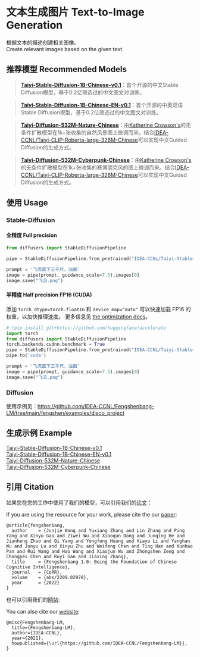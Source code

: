 # 文本生成图片 Text-to-Image Generation

根据文本的描述创建相关图像。  
Create relevant images based on the given text.

## 推荐模型 Recommended Models

> [**Taiyi-Stable-Diffusion-1B-Chinese-v0.1**](https://huggingface.co/IDEA-CCNL/Taiyi-Stable-Diffusion-1B-Chinese-v0.1)：首个开源的中文Stable Diffusion模型，基于0.2亿筛选过的中文图文对训练。

> [**Taiyi-Stable-Diffusion-1B-Chinese-EN-v0.1**](https://huggingface.co/IDEA-CCNL/Taiyi-Stable-Diffusion-1B-Chinese-EN-v0.1)：首个开源的中英双语Stable Diffusion模型，基于0.2亿筛选过的中文图文对训练。

> [**Taiyi-Diffusion-532M-Nature-Chinese**](https://huggingface.co/IDEA-CCNL/Taiyi-Diffusion-532M-Nature-Chinese)：由[Katherine Crowson's](https://github.com/openai/guided-diffusion)的无条件扩散模型在1k+张收集的自然风景图上微调而来。结合[IDEA-CCNL/Taiyi-CLIP-Roberta-large-326M-Chinese](https://huggingface.co/IDEA-CCNL/Taiyi-CLIP-Roberta-large-326M-Chinese)可以实现中文Guided Diffusion的生成方式。

> [**Taiyi-Diffusion-532M-Cyberpunk-Chinese**](https://huggingface.co/IDEA-CCNL/Taiyi-Diffusion-532M-Cyberpunk-Chinese)：由[Katherine Crowson's](https://github.com/openai/guided-diffusion)的无条件扩散模型在1k+张收集的赛博朋克风的图上微调而来。结合[IDEA-CCNL/Taiyi-CLIP-Roberta-large-326M-Chinese](https://huggingface.co/IDEA-CCNL/Taiyi-CLIP-Roberta-large-326M-Chinese)可以实现中文Guided Diffusion的生成方式。

## 使用 Usage

### Stable-Diffusion
#### 全精度 Full precision

```py
from diffusers import StableDiffusionPipeline

pipe = StableDiffusionPipeline.from_pretrained("IDEA-CCNL/Taiyi-Stable-Diffusion-1B-Chinese-v0.1").to("cuda")

prompt = '飞流直下三千尺，油画'
image = pipe(prompt, guidance_scale=7.5).images[0]  
image.save("飞流.png")
```

#### 半精度 Half precision FP16 (CUDA)

添加 `torch_dtype=torch.float16` 和 `device_map="auto"` 可以快速加载 FP16 的权重，以加快推理速度。
更多信息见 [the optimization docs](https://huggingface.co/docs/diffusers/main/en/optimization/fp16#half-precision-weights)。

```py
# !pip install git+https://github.com/huggingface/accelerate
import torch
from diffusers import StableDiffusionPipeline
torch.backends.cudnn.benchmark = True
pipe = StableDiffusionPipeline.from_pretrained("IDEA-CCNL/Taiyi-Stable-Diffusion-1B-Chinese-v0.1", torch_dtype=torch.float16)
pipe.to('cuda')

prompt = '飞流直下三千尺，油画'
image = pipe(prompt, guidance_scale=7.5).images[0]  
image.save("飞流.png")
```

### Diffusion

使用示例见：https://github.com/IDEA-CCNL/Fengshenbang-LM/tree/main/fengshen/examples/disco_project

## 生成示例 Example

[Taiyi-Stable-Diffusion-1B-Chinese-v0.1](https://huggingface.co/IDEA-CCNL/Taiyi-Stable-Diffusion-1B-Chinese-v0.1)  
[Taiyi-Stable-Diffusion-1B-Chinese-EN-v0.1](https://huggingface.co/IDEA-CCNL/Taiyi-Stable-Diffusion-1B-Chinese-EN-v0.1)  
[Taiyi-Diffusion-532M-Nature-Chinese](https://huggingface.co/IDEA-CCNL/Taiyi-Diffusion-532M-Nature-Chinese)  
[Taiyi-Diffusion-532M-Cyberpunk-Chinese](https://huggingface.co/IDEA-CCNL/Taiyi-Diffusion-532M-Cyberpunk-Chinese)

## 引用 Citation

如果您在您的工作中使用了我们的模型，可以引用我们的[论文](https://arxiv.org/abs/2209.02970)：

If you are using the resource for your work, please cite the our [paper](https://arxiv.org/abs/2209.02970):

```text
@article{fengshenbang,
  author    = {Junjie Wang and Yuxiang Zhang and Lin Zhang and Ping Yang and Xinyu Gao and Ziwei Wu and Xiaoqun Dong and Junqing He and Jianheng Zhuo and Qi Yang and Yongfeng Huang and Xiayu Li and Yanghan Wu and Junyu Lu and Xinyu Zhu and Weifeng Chen and Ting Han and Kunhao Pan and Rui Wang and Hao Wang and Xiaojun Wu and Zhongshen Zeng and Chongpei Chen and Ruyi Gan and Jiaxing Zhang},
  title     = {Fengshenbang 1.0: Being the Foundation of Chinese Cognitive Intelligence},
  journal   = {CoRR},
  volume    = {abs/2209.02970},
  year      = {2022}
}
```

也可以引用我们的[网站](https://github.com/IDEA-CCNL/Fengshenbang-LM/):

You can also cite our [website](https://github.com/IDEA-CCNL/Fengshenbang-LM/):

```text
@misc{Fengshenbang-LM,
  title={Fengshenbang-LM},
  author={IDEA-CCNL},
  year={2021},
  howpublished={\url{https://github.com/IDEA-CCNL/Fengshenbang-LM}},
}
```
